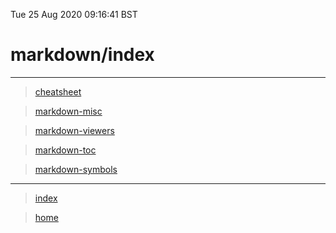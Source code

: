 Tue 25 Aug 2020 09:16:41 BST

# markdown/index

___

> [cheatsheet](./markdown-cheat-sheet.md)  

> [markdown-misc](./markdown-misc.md)

> [markdown-viewers](./markdown-viewers.md)

> [markdown-toc](./markdown-toc.md)

> [markdown-symbols](./markdown-symbols.md)

___

> [index](./index-file.md)

> [home](./home.md) 

